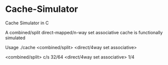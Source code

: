 # Cache-Simulator
Cache Simulator in C


A combined/split direct-mapped/n-way set associative cache is functionally simulated


Usage ./cache <combined/split> <addresslength> <cache size in Kilo bytes> <block size in bytes> <direct/4way set associative>
  
  
  
<combined/split> c/s
<addresslength>  32/64
<direct/4way set associative>  1/4
